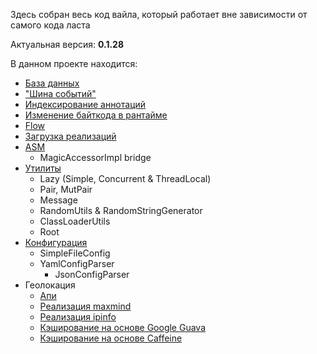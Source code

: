 Здесь собран весь код вайла, который работает вне зависимости от самого кода ласта

Актуальная версия:
**0.1.28**

В данном проекте находится:

- [База данных](sql)
- ["Шина событий"](eventbus)
- [Индексирование аннотаций](annotation-index)
- [Изменение байткода в рантайме](asm-patcher)
- [Flow](flow)
- [Загрузка реализаций](impl-loader)
- [ASM](asm)
  - MagicAccessorImpl bridge
- [Утилиты](util)
  - Lazy (Simple, Concurrent & ThreadLocal)
  - Pair, MutPair
  - Message
  - RandomUtils & RandomStringGenerator
  - ClassLoaderUtils
  - Root
- [Конфигурация](config)
  - SimpleFileConfig
  - YamlConfigParser
    - JsonConfigParser
- Геолокация
  - [Апи](geo-api)
  - [Реализация maxmind](geo-maxmind-impl)
  - [Реализация ipinfo](geo-ipinfo-impl)
  - [Кэширование на основе Google Guava](geo-cache-guava)
  - [Кэширование на основе Caffeine](geo-cache-caffeine)